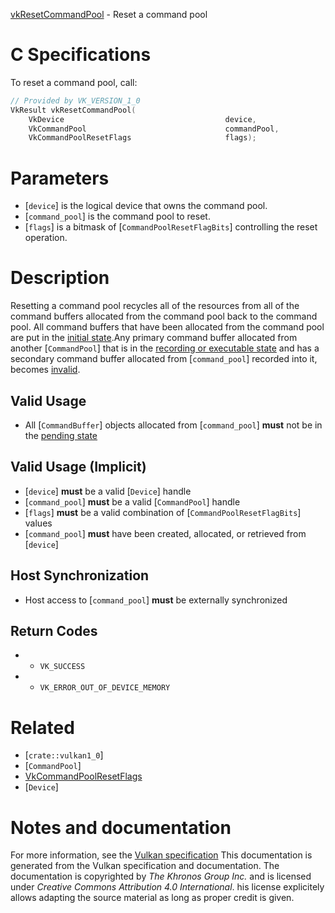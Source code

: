 [vkResetCommandPool](https://www.khronos.org/registry/vulkan/specs/1.3-extensions/man/html/vkResetCommandPool.html) - Reset a command pool

# C Specifications
To reset a command pool, call:
```c
// Provided by VK_VERSION_1_0
VkResult vkResetCommandPool(
    VkDevice                                    device,
    VkCommandPool                               commandPool,
    VkCommandPoolResetFlags                     flags);
```

# Parameters
- [`device`] is the logical device that owns the command pool.
- [`command_pool`] is the command pool to reset.
- [`flags`] is a bitmask of [`CommandPoolResetFlagBits`] controlling the reset operation.

# Description
Resetting a command pool recycles all of the resources from all of the
command buffers allocated from the command pool back to the command pool.
All command buffers that have been allocated from the command pool are put
in the [initial state](https://www.khronos.org/registry/vulkan/specs/1.3-extensions/html/vkspec.html#commandbuffers-lifecycle).Any primary command buffer allocated from another [`CommandPool`] that
is in the [recording or executable state](https://www.khronos.org/registry/vulkan/specs/1.3-extensions/html/vkspec.html#commandbuffers-lifecycle) and
has a secondary command buffer allocated from [`command_pool`] recorded
into it, becomes [invalid](https://www.khronos.org/registry/vulkan/specs/1.3-extensions/html/vkspec.html#commandbuffers-lifecycle).
## Valid Usage
-    All [`CommandBuffer`] objects allocated from [`command_pool`] **must**  not be in the [pending state](https://www.khronos.org/registry/vulkan/specs/1.3-extensions/html/vkspec.html#commandbuffers-lifecycle)

## Valid Usage (Implicit)
-  [`device`] **must**  be a valid [`Device`] handle
-  [`command_pool`] **must**  be a valid [`CommandPool`] handle
-  [`flags`] **must**  be a valid combination of [`CommandPoolResetFlagBits`] values
-  [`command_pool`] **must**  have been created, allocated, or retrieved from [`device`]

## Host Synchronization
- Host access to [`command_pool`] **must**  be externally synchronized

## Return Codes
*   - `VK_SUCCESS` 
*   - `VK_ERROR_OUT_OF_DEVICE_MEMORY`

# Related
- [`crate::vulkan1_0`]
- [`CommandPool`]
- [VkCommandPoolResetFlags]()
- [`Device`]

# Notes and documentation
For more information, see the [Vulkan specification](https://www.khronos.org/registry/vulkan/specs/1.3-extensions/html/vkspec.html)
This documentation is generated from the Vulkan specification and documentation.
The documentation is copyrighted by *The Khronos Group Inc.* and is licensed under *Creative Commons Attribution 4.0 International*.
his license explicitely allows adapting the source material as long as proper credit is given.
        